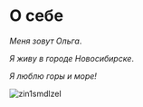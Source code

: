 # О себе

_Меня зовут Ольга_.

_Я живу в городе Новосибирске_.

_Я люблю горы и море!_

![zin1smdlzeI](https://github.com/TailakovaOlga/My1/assets/142083950/6d4c1c8b-bf55-4805-907e-44713e792477)
